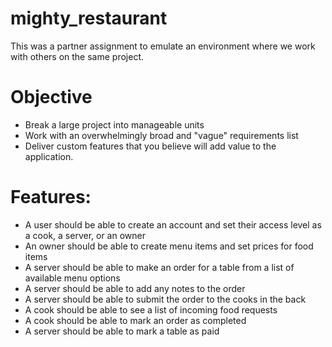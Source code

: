 # mighty_restaurant

This was a partner assignment to emulate an environment where we work with others on the same project.

# Objective
* Break a large project into manageable units
* Work with an overwhelmingly broad and "vague" requirements list
* Deliver custom features that you believe will add value to the application.


# Features:
* A user should be able to create an account and set their access level as a cook, a server, or an owner
* An owner should be able to create menu items and set prices for food items
* A server should be able to make an order for a table from a list of available menu options
* A server should be able to add any notes to the order
* A server should be able to submit the order to the cooks in the back
* A cook should be able to see a list of incoming food requests
* A cook should be able to mark an order as completed
* A server should be able to mark a table as paid
